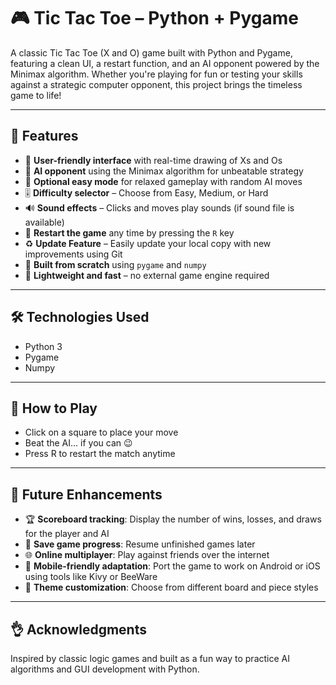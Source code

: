 # 🎮 Tic Tac Toe – Python + Pygame

A classic Tic Tac Toe (X and O) game built with Python and Pygame, featuring a clean UI, a restart function, and an AI opponent powered by the Minimax algorithm. Whether you're playing for fun or testing your skills against a strategic computer opponent, this project brings the timeless game to life!

---

## 🔹 Features

- 🎨 **User-friendly interface** with real-time drawing of Xs and Os  
- 🧠 **AI opponent** using the Minimax algorithm for unbeatable strategy  
- 🎲 **Optional easy mode** for relaxed gameplay with random AI moves  
- 🎚️ **Difficulty selector** – Choose from Easy, Medium, or Hard  
- 🔊 **Sound effects** – Clicks and moves play sounds (if sound file is available)  
- 🔄 **Restart the game** any time by pressing the `R` key  
- ♻️ **Update Feature** – Easily update your local copy with new improvements using Git  
- 🧱 **Built from scratch** using `pygame` and `numpy`  
- 📆 **Lightweight and fast** – no external game engine required  

---

## 🛠️ Technologies Used

- Python 3  
- Pygame  
- Numpy  

---

## 🎯 How to Play

- Click on a square to place your move  
- Beat the AI... if you can 😉  
- Press R to restart the match anytime  

---

## 🚀 Future Enhancements

- 🏆 **Scoreboard tracking**: Display the number of wins, losses, and draws for the player and AI  
- 💾 **Save game progress**: Resume unfinished games later  
- 🌐 **Online multiplayer**: Play against friends over the internet  
- 📱 **Mobile-friendly adaptation**: Port the game to work on Android or iOS using tools like Kivy or BeeWare  
- 🎨 **Theme customization**: Choose from different board and piece styles  

---

## 👌 Acknowledgments

Inspired by classic logic games and built as a fun way to practice AI algorithms and GUI development with Python.

